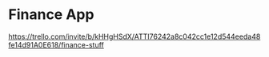 # Finance App

https://trello.com/invite/b/kHHgHSdX/ATTI76242a8c042cc1e12d544eeda48fe14d91A0E618/finance-stuff
